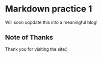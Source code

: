 # Markdown practice 1
Will soon uopdate this into a meaningful blog!

## Note of Thanks
Thank you for visiting the site:)
